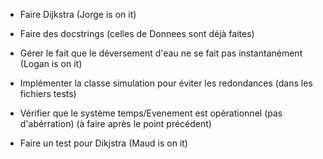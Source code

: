 - Faire Dijkstra (Jorge is on it)

- Faire des docstrings (celles de Donnees sont déjà faites)

- Gérer le fait que le déversement d'eau ne se fait pas instantanément (Logan is on it)

- Implémenter la classe simulation pour éviter les redondances (dans les fichiers tests)

- Vérifier que le système temps/Evenement est opérationnel (pas d'abérration) (à faire après le point précédent)

- Faire un test pour Dikjstra (Maud is on it)